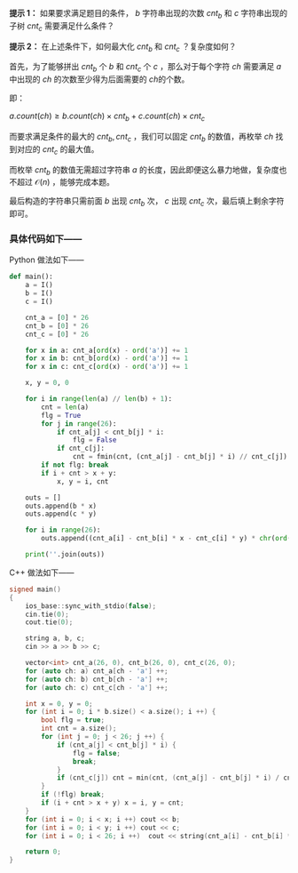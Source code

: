 **提示 1：** 如果要求满足题目的条件， $b$ 字符串出现的次数 $cnt_b$ 和 $c$ 字符串出现的子树 $cnt_c$ 需要满足什么条件？

**提示 2：** 在上述条件下，如何最大化 $cnt_b$ 和 $cnt_c$ ？复杂度如何？

首先，为了能够拼出 $cnt_b$ 个 $b$ 和 $cnt_c$ 个 $c$ ，那么对于每个字符 $ch$ 需要满足 $a$ 中出现的 $ch$ 的次数至少得为后面需要的 $ch$的个数。

即：

$a.count(ch)\geq b.count(ch)\times cnt_b + c.count(ch)\times cnt_c$

而要求满足条件的最大的 $cnt_b, cnt_c$ ，我们可以固定 $cnt_b$ 的数值，再枚举 $ch$ 找到对应的 $cnt_c$ 的最大值。

而枚举 $cnt_b$ 的数值无需超过字符串 $a$ 的长度，因此即便这么暴力地做，复杂度也不超过 $\mathcal{O}(n)$ ，能够完成本题。

最后构造的字符串只需前面 $b$ 出现 $cnt_b$ 次， $c$ 出现 $cnt_c$ 次，最后填上剩余字符即可。

### 具体代码如下——

Python 做法如下——

```Python []
def main():
    a = I()
    b = I()
    c = I()

    cnt_a = [0] * 26
    cnt_b = [0] * 26
    cnt_c = [0] * 26

    for x in a: cnt_a[ord(x) - ord('a')] += 1
    for x in b: cnt_b[ord(x) - ord('a')] += 1
    for x in c: cnt_c[ord(x) - ord('a')] += 1

    x, y = 0, 0

    for i in range(len(a) // len(b) + 1):
        cnt = len(a)
        flg = True
        for j in range(26):
            if cnt_a[j] < cnt_b[j] * i:
                flg = False
            if cnt_c[j]:
                cnt = fmin(cnt, (cnt_a[j] - cnt_b[j] * i) // cnt_c[j])
        if not flg: break
        if i + cnt > x + y:
            x, y = i, cnt

    outs = []
    outs.append(b * x)
    outs.append(c * y)

    for i in range(26):
        outs.append((cnt_a[i] - cnt_b[i] * x - cnt_c[i] * y) * chr(ord('a') + i))

    print(''.join(outs))
```

C++ 做法如下——

```cpp []
signed main()
{
    ios_base::sync_with_stdio(false);
    cin.tie(0);
    cout.tie(0);

    string a, b, c;
    cin >> a >> b >> c;

    vector<int> cnt_a(26, 0), cnt_b(26, 0), cnt_c(26, 0);
    for (auto ch: a) cnt_a[ch - 'a'] ++;
    for (auto ch: b) cnt_b[ch - 'a'] ++;
    for (auto ch: c) cnt_c[ch - 'a'] ++;

    int x = 0, y = 0;
    for (int i = 0; i * b.size() < a.size(); i ++) {
        bool flg = true;
        int cnt = a.size();
        for (int j = 0; j < 26; j ++) {
            if (cnt_a[j] < cnt_b[j] * i) {
                flg = false;
                break;
            }
            if (cnt_c[j]) cnt = min(cnt, (cnt_a[j] - cnt_b[j] * i) / cnt_c[j]);
        }
        if (!flg) break;
        if (i + cnt > x + y) x = i, y = cnt;
    }
    for (int i = 0; i < x; i ++) cout << b;
    for (int i = 0; i < y; i ++) cout << c;
    for (int i = 0; i < 26; i ++)  cout << string(cnt_a[i] - cnt_b[i] * x - cnt_c[i] * y, 'a' + i);

    return 0;
}
```
